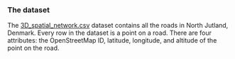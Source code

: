 
### The dataset
The [3D_spatial_network.csv](https://archive.ics.uci.edu/ml/datasets/3D+Road+Network+%28North+Jutland%2C+Denmark%29) dataset contains all the roads in North Jutland, Denmark. Every row in the dataset is a point on a road. There are four attributes: the OpenStreetMap ID, latitude, longitude, and altitude of the point on the road.
